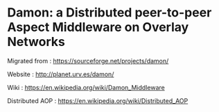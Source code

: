 # Damon: a Distributed peer-to-peer Aspect Middleware on Overlay Networks

Migrated from : https://sourceforge.net/projects/damon/

Website : http://planet.urv.es/damon/

Wiki : https://en.wikipedia.org/wiki/Damon_Middleware

Distributed AOP : https://en.wikipedia.org/wiki/Distributed_AOP
